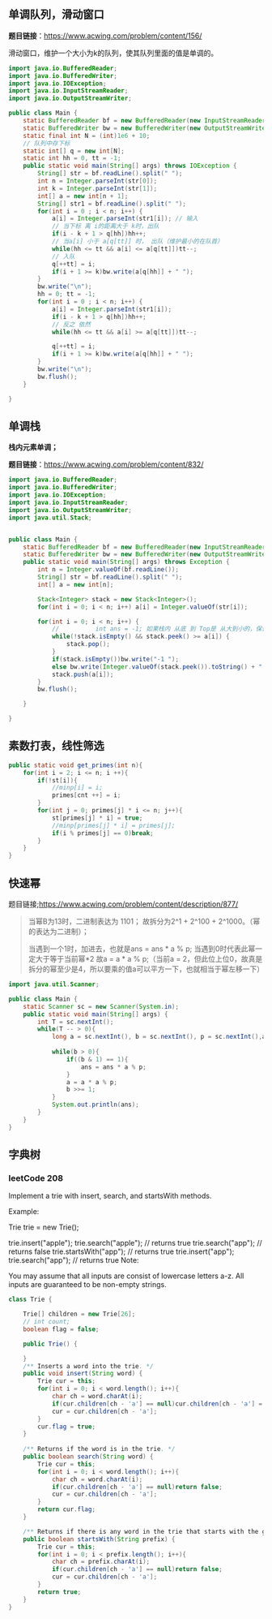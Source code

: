 ## 单调队列，滑动窗口

**题目链接**：https://www.acwing.com/problem/content/156/

滑动窗口，维护一个大小为k的队列，使其队列里面的值是单调的。

```java
import java.io.BufferedReader;
import java.io.BufferedWriter;
import java.io.IOException;
import java.io.InputStreamReader;
import java.io.OutputStreamWriter;

public class Main {
    static BufferedReader bf = new BufferedReader(new InputStreamReader(System.in));
    static BufferedWriter bw = new BufferedWriter(new OutputStreamWriter(System.out));
    static final int N = (int)1e6 + 10;
    // 队列中存下标
    static int[] q = new int[N];
    static int hh = 0, tt = -1;
    public static void main(String[] args) throws IOException {
        String[] str = bf.readLine().split(" ");
        int n = Integer.parseInt(str[0]);
        int k = Integer.parseInt(str[1]);
        int[] a = new int[n + 1];
        String[] str1 = bf.readLine().split(" ");
        for(int i = 0 ; i < n; i++) {
            a[i] = Integer.parseInt(str1[i]); // 输入
            // 当下标 离 i的距离大于 k时，出队
            if(i - k + 1 > q[hh])hh++;
            // 当a[i] 小于 a[q[tt]] 时， 出队（维护最小的在队首）
            while(hh <= tt && a[i] <= a[q[tt]])tt--;
            // 入队
            q[++tt] = i;
            if(i + 1 >= k)bw.write(a[q[hh]] + " ");
        }
        bw.write("\n");
        hh = 0; tt = -1;
        for(int i = 0 ; i < n; i++) {
            a[i] = Integer.parseInt(str1[i]);
            if(i - k + 1 > q[hh])hh++;
            // 反之 依然
            while(hh <= tt && a[i] >= a[q[tt]])tt--;

            q[++tt] = i;
            if(i + 1 >= k)bw.write(a[q[hh]] + " ");
        }
        bw.write("\n");
        bw.flush();
    }

}
```

## 单调栈

**栈内元素单调；**

**题目链接**：https://www.acwing.com/problem/content/832/

```java
import java.io.BufferedReader;
import java.io.BufferedWriter;
import java.io.IOException;
import java.io.InputStreamReader;
import java.io.OutputStreamWriter;
import java.util.Stack;


public class Main {
    static BufferedReader bf = new BufferedReader(new InputStreamReader(System.in));
    static BufferedWriter bw = new BufferedWriter(new OutputStreamWriter(System.out));
    public static void main(String[] args) throws Exception {
        int n = Integer.valueOf(bf.readLine());
        String[] str = bf.readLine().split(" ");
        int[] a = new int[n];

        Stack<Integer> stack = new Stack<Integer>();
        for(int i = 0; i < n; i++) a[i] = Integer.valueOf(str[i]);

        for(int i = 0; i < n; i++) {
            //			int ans = -1; 如果栈内 从底 到 Top是 从大到小的，保证每次peek都是最大的
            while(!stack.isEmpty() && stack.peek() >= a[i]) {
                stack.pop();
            }
            if(stack.isEmpty())bw.write("-1 ");
            else bw.write(Integer.valueOf(stack.peek()).toString() + " ");
            stack.push(a[i]);
        }
        bw.flush();

    }

}
```

## 素数打表，线性筛选

```java
public static void get_primes(int n){
    for(int i = 2; i <= n; i ++){
        if(!st[i]){
            //minp[i] = i;
            primes[cnt ++] = i;
        }
        for(int j = 0; primes[j] * i <= n; j++){
            st[primes[j] * i] = true;
            //minp[primes[j] * i] = primes[j];
            if(i % primes[j] == 0)break;
        }
    }
}
```

## 快速幂

题目链接;https://www.acwing.com/problem/content/description/877/

>当幂B为13时，二进制表达为 1101； 故拆分为2^1 + 2^100 + 2^1000。（幂的表达为二进制）；
>
>当遇到一个1时，加进去，也就是ans = ans * a % p; 当遇到0时代表此幂一定大于等于当前幂*2 故a = a * a % p;（当前a = 2，但此位上位0，故真是拆分的幂至少是4，所以要乘的值a可以平方一下，也就相当于幂左移一下）

```java
import java.util.Scanner;

public class Main {
    static Scanner sc = new Scanner(System.in);
    public static void main(String[] args) {
        int T = sc.nextInt();
        while(T -- > 0){
            long a = sc.nextInt(), b = sc.nextInt(), p = sc.nextInt(),ans = 1;
            
            while(b > 0){
                if((b & 1) == 1){
                    ans = ans * a % p;
                }
                a = a * a % p;
                b >>= 1;
            }
            System.out.println(ans);
        }
    }
}
```

## 字典树
### leetCode 208

Implement a trie with insert, search, and startsWith methods.

Example:

Trie trie = new Trie();

trie.insert("apple");
trie.search("apple");   // returns true
trie.search("app");     // returns false
trie.startsWith("app"); // returns true
trie.insert("app");   
trie.search("app");     // returns true
Note:

You may assume that all inputs are consist of lowercase letters a-z.
All inputs are guaranteed to be non-empty strings.


```java
class Trie {

    Trie[] children = new Trie[26];
    // int count;
    boolean flag = false;

    public Trie() {

    }
    /** Inserts a word into the trie. */
    public void insert(String word) {
        Trie cur = this;
        for(int i = 0; i < word.length(); i++){
            char ch = word.charAt(i);
            if(cur.children[ch - 'a'] == null)cur.children[ch - 'a'] = new Trie();
            cur = cur.children[ch - 'a'];
        }
        cur.flag = true;
    }
    
    /** Returns if the word is in the trie. */
    public boolean search(String word) {
        Trie cur = this;
        for(int i = 0; i < word.length(); i++){
            char ch = word.charAt(i);
            if(cur.children[ch - 'a'] == null)return false;
            cur = cur.children[ch - 'a'];
        }
        return cur.flag;
    }

    /** Returns if there is any word in the trie that starts with the given prefix. */
    public boolean startsWith(String prefix) {
        Trie cur = this;
        for(int i = 0; i < prefix.length(); i++){
            char ch = prefix.charAt(i);
            if(cur.children[ch - 'a'] == null)return false;
            cur = cur.children[ch - 'a'];
        }
        return true;
    }
}
```